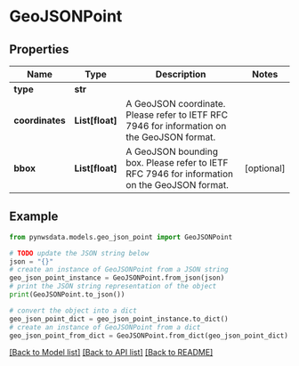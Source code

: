 # GeoJSONPoint


## Properties

Name | Type | Description | Notes
------------ | ------------- | ------------- | -------------
**type** | **str** |  | 
**coordinates** | **List[float]** | A GeoJSON coordinate. Please refer to IETF RFC 7946 for information on the GeoJSON format. | 
**bbox** | **List[float]** | A GeoJSON bounding box. Please refer to IETF RFC 7946 for information on the GeoJSON format. | [optional] 

## Example

```python
from pynwsdata.models.geo_json_point import GeoJSONPoint

# TODO update the JSON string below
json = "{}"
# create an instance of GeoJSONPoint from a JSON string
geo_json_point_instance = GeoJSONPoint.from_json(json)
# print the JSON string representation of the object
print(GeoJSONPoint.to_json())

# convert the object into a dict
geo_json_point_dict = geo_json_point_instance.to_dict()
# create an instance of GeoJSONPoint from a dict
geo_json_point_from_dict = GeoJSONPoint.from_dict(geo_json_point_dict)
```
[[Back to Model list]](../README.md#documentation-for-models) [[Back to API list]](../README.md#documentation-for-api-endpoints) [[Back to README]](../README.md)


